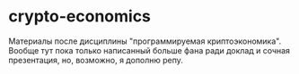# crypto-economics
Материалы после дисциплины "программируемая криптоэкономика". Вообще тут пока только написанный больше фана ради доклад и сочная презентация, но, возможно, я дополню репу.

